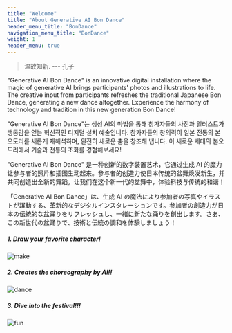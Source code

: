 ```yaml
---
title: "Welcome"
title: "About Generative AI Bon Dance"
header_menu_title: "BonDance"
navigation_menu_title: "BonDance"
weight: 1
header_menu: true
---
```


> 温故知新. --- 孔子

"Generative AI Bon Dance" is an innovative digital installation where the magic of generative AI brings participants' photos and illustrations to life. The creative input from participants refreshes the traditional Japanese Bon Dance, generating a new dance altogether. Experience the harmony of technology and tradition in this new generation Bon Dance!

"Generative AI Bon Dance"는 생성 AI의 마법을 통해 참가자들의 사진과 일러스트가 생동감을 얻는 혁신적인 디지털 설치 예술입니다. 참가자들의 창의력이 일본 전통의 본오도리를 새롭게 재해석하며, 완전히 새로운 춤을 창조해 냅니다. 이 새로운 세대의 본오도리에서 기술과 전통의 조화를 경험해보세요!

"Generative AI Bon Dance" 是一种创新的数字装置艺术，它通过生成 AI 的魔力让参与者的照片和插图生动起来。参与者的创造力使日本传统的盆舞焕发新生，并共同创造出全新的舞蹈。让我们在这个新一代的盆舞中，体验科技与传统的和谐！

「Generative AI Bon Dance」は、生成 AI の魔法により参加者の写真やイラストが躍動する、革新的なデジタルインスタレーションです。参加者の創造力が日本の伝統的な盆踊りをリフレッシュし、一緒に新たな踊りを創出します。さあ、この新世代の盆踊りで、技術と伝統の調和を体験しましょう！

##### 1. Draw your favorite character!

![make](images/demodog_make.gif)

##### 2. Creates the choreography by AI!!

![dance](images/demodog.gif)

##### 3. Dive into the festival!!!

![fun](images/ss_zoom.gif)

